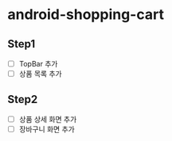 # android-shopping-cart
## Step1
- [ ] TopBar 추가
- [ ] 상품 목록 추가
## Step2
- [ ] 상품 상세 화면 추가
- [ ] 장바구니 화면 추가